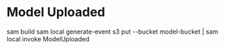 # Model Uploaded

sam build
sam local generate-event s3 put --bucket model-bucket | sam local invoke ModelUploaded
